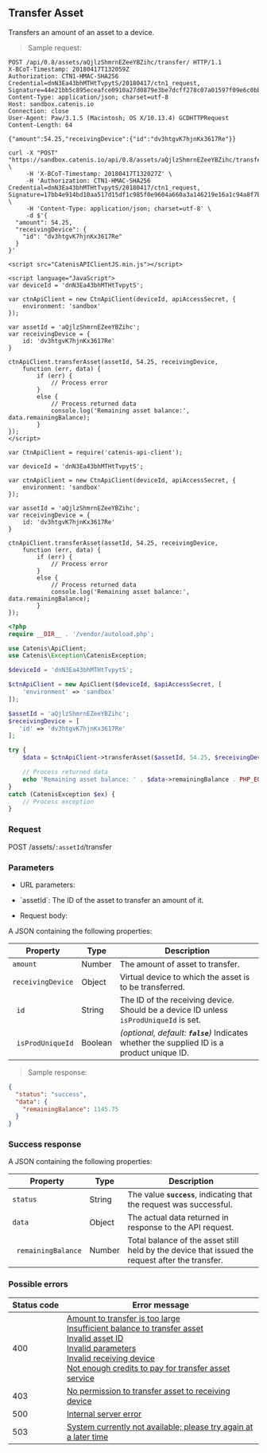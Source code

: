 ## Transfer Asset

Transfers an amount of an asset to a device.

> Sample request:

```http--raw
POST /api/0.8/assets/aQjlzShmrnEZeeYBZihc/transfer/ HTTP/1.1
X-BCoT-Timestamp: 20180417T132059Z
Authorization: CTN1-HMAC-SHA256 Credential=dnN3Ea43bhMTHtTvpytS/20180417/ctn1_request, Signature=44e21bb5c895eceafce0910a27d0879e3be7dcff278c07a01597f09e6c0bb317
Content-Type: application/json; charset=utf-8
Host: sandbox.catenis.io
Connection: close
User-Agent: Paw/3.1.5 (Macintosh; OS X/10.13.4) GCDHTTPRequest
Content-Length: 64

{"amount":54.25,"receivingDevice":{"id":"dv3htgvK7hjnKx3617Re"}}
```

```shell
curl -X "POST" "https://sandbox.catenis.io/api/0.8/assets/aQjlzShmrnEZeeYBZihc/transfer/" \
     -H 'X-BCoT-Timestamp: 20180417T132027Z' \
     -H 'Authorization: CTN1-HMAC-SHA256 Credential=dnN3Ea43bhMTHtTvpytS/20180417/ctn1_request, Signature=17bb4e914bd10aa517d15df1c985f0e9604a660a3a146219e16a1c94a8f7bf93' \
     -H 'Content-Type: application/json; charset=utf-8' \
     -d $'{
  "amount": 54.25,
  "receivingDevice": {
    "id": "dv3htgvK7hjnKx3617Re"
  }
}'
```

```html--javascript
<script src="CatenisAPIClientJS.min.js"></script>

<script language="JavaScript">
var deviceId = 'dnN3Ea43bhMTHtTvpytS';

var ctnApiClient = new CtnApiClient(deviceId, apiAccessSecret, {
    environment: 'sandbox'
});

var assetId = 'aQjlzShmrnEZeeYBZihc';
var receivingDevice = {
    id: 'dv3htgvK7hjnKx3617Re'
}

ctnApiClient.transferAsset(assetId, 54.25, receivingDevice,
    function (err, data) {
        if (err) {
            // Process error
        }
        else {
            // Process returned data
            console.log('Remaining asset balance:', data.remainingBalance);
        }
});
</script>
```

```javascript--node
var CtnApiClient = require('catenis-api-client');

var deviceId = 'dnN3Ea43bhMTHtTvpytS';

var ctnApiClient = new CtnApiClient(deviceId, apiAccessSecret, {
    environment: 'sandbox'
});

var assetId = 'aQjlzShmrnEZeeYBZihc';
var receivingDevice = {
    id: 'dv3htgvK7hjnKx3617Re'
}

ctnApiClient.transferAsset(assetId, 54.25, receivingDevice,
    function (err, data) {
        if (err) {
            // Process error
        }
        else {
            // Process returned data
            console.log('Remaining asset balance:', data.remainingBalance);
        }
});
```

```php
<?php
require __DIR__ . '/vendor/autoload.php';

use Catenis\ApiClient;
use Catenis\Exception\CatenisException;

$deviceId = 'dnN3Ea43bhMTHtTvpytS';

$ctnApiClient = new ApiClient($deviceId, $apiAccessSecret, [
    'environment' => 'sandbox'
]);

$assetId = 'aQjlzShmrnEZeeYBZihc';
$receivingDevice = [
   'id' => 'dv3htgvK7hjnKx3617Re'
];

try {
    $data = $ctnApiClient->transferAsset($assetId, 54.25, $receivingDevice);

    // Process returned data
    echo 'Remaining asset balance: ' . $data->remainingBalance . PHP_EOL;
}
catch (CatenisException $ex) {
    // Process exception
}
```

### Request

POST /assets/`:assetId`/transfer

### Parameters

<!-- Note: we are not using the native markdown list feature for the second level items because the generated
        HTML has no space to the following first level item -->
- URL parameters:
<ul class="parameterList">
  <li>`assetId`: The ID of the asset to transfer an amount of it.</li>
</ul>

* Request body:

A JSON containing the following properties:

| Property | Type | Description |
| -------- | ---- | ----------- |
| `amount` | Number | The amount of asset to transfer. |
| `receivingDevice` | Object | Virtual device to which the asset is to be transferred. |
| &nbsp;&nbsp;`id` | String | The ID of the receiving device. Should be a device ID unless `isProdUniqueId` is set. |
| &nbsp;&nbsp;`isProdUniqueId` | Boolean | *(optional, default: __`false`__)* Indicates whether the supplied ID is a product unique ID. |

> Sample response:

```json
{
  "status": "success",
  "data": {
    "remainingBalance": 1145.75
  }
}
```

### Success response

A JSON containing the following properties:

| Property | Type | Description |
| -------- | ---- | ----------- |
| `status` | String | The value **`success`**, indicating that the request was successful. |
| `data` | Object | The actual data returned in response to the API request. |
| &nbsp;&nbsp;`remainingBalance` | Number | Total balance of the asset still held by the device that issued the request after the transfer. |

### Possible errors

| Status&nbsp;code | Error&nbsp;message |
| ----------- | ------------- |
| 400 | <a href="#error_msg_5">Amount to transfer is too large</a><br><a href="#error_msg_95">Insufficient balance to transfer asset</a><br><a href="#error_msg_105">Invalid asset ID</a><br><a href="#error_msg_130">Invalid parameters</a><br><a href="#error_msg_135">Invalid receiving device</a><br><a href="#error_msg_172">Not enough credits to pay for transfer asset service</a> |
| 403 | <a href="#error_msg_205">No permission to transfer asset to receiving device</a> |
| 500 | <a href="#error_msg_100">Internal server error</a> |
| 503 | <a href="#error_msg_220">System currently not available; please try again at a later time</a> |
